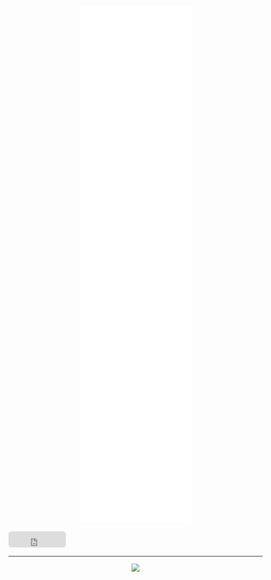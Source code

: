 [<p align="center"><img src="/github-metrics.svg" alt="Metrics"></p>](#)

<iframe src="https://github.com/sponsors/Pyenb/button" title="Sponsor Pyenb" height="32" width="114" style="border: 0; border-radius: 6px;"></iframe>

---

<p align="center">
  <img src="https://i.ibb.co/805vZjz/banner.png" width="400" />
</p>
